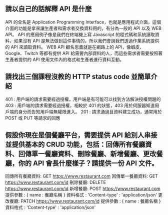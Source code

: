 ## 請以自己的話解釋 API 是什麼
API 的全名是 Application Programming Interface，也就是應用程式介面，這個介面的功能是拿來讓生產者和需求者交換資料用的，有分為一般的 API 以及 WEB API。
API 的應用例子像是我們在終端機上寫 Javascript 的程式碼和系統讀取資料，如果沒有 API 是無法做到這件事情的，所以我們會說我們透過作業系統提供的 API 來讀取資料。
WEB API 顧名思義就是在網路上的 API，像蝦皮、Google、Twitch 等都有提供 API 給需要內部資料的人，而這些需求者需要按照著生產者提供的 API 使用文件內的格式和生產者進行資料互動。


## 請找出三個課程沒教的 HTTP status code 並簡單介紹
401 : 用戶端的請求需要經過授權，用戶端是有可能可以找到方法解決授權問題的
403 : 用戶端的請求需要經過授權，相較於 401 的狀態，403 用於伺服器知道用戶端的身分而告知用戶端無權限進入。
201 : 請求通過且資料建立成功，通常用於 POST 或 PUT 等請求的回應


## 假設你現在是個餐廳平台，需要提供 API 給別人串接並提供基本的 CRUD 功能，包括：回傳所有餐廳資料、回傳單一餐廳資料、刪除餐廳、新增餐廳、更改餐廳，你的 API 會長什麼樣子？請提供一份 API 文件。
回傳所有餐廳資料:
    GET https://www.restaurant.com
回傳單一餐廳資料:
    GET https://www.restaurant.com/id
刪除餐廳:
    DELETE https://www.restaurant.com/id
新增餐廳:
    POST https://www.restaurant.com
    提供參數 : { name : 餐廳名稱 }
    資料格式 : 'Content-type' : 'application/json'
更改餐廳:
    PATCH https://www.restaurant.com/id
    提供參數 : { name : 餐廳名稱 }
    資料格式 : 'Content-type' : 'application/json'
